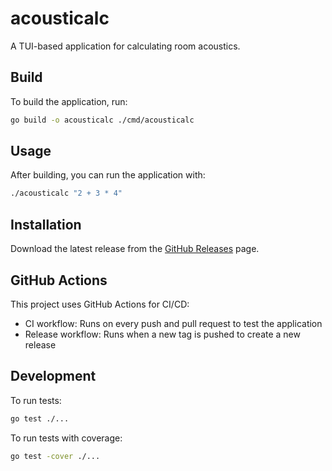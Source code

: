 # acousticalc

A TUI-based application for calculating room acoustics.

## Build

To build the application, run:

```bash
go build -o acousticalc ./cmd/acousticalc
```

## Usage

After building, you can run the application with:

```bash
./acousticalc "2 + 3 * 4"
```

## Installation

Download the latest release from the [GitHub Releases](https://github.com/dmisiuk/acousticalc/releases) page.

## GitHub Actions

This project uses GitHub Actions for CI/CD:

- CI workflow: Runs on every push and pull request to test the application
- Release workflow: Runs when a new tag is pushed to create a new release

## Development

To run tests:

```bash
go test ./...
```

To run tests with coverage:

```bash
go test -cover ./...
```
